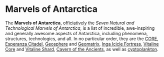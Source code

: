 # Marvels of Antarctica

The **Marvels of Antarctica**, [officiatively](... 'officiatively') the *Seven Natural and Technological Marvels of Antarctica*, is a list of incredible, awe-inspiring and generally awesome aspects of Antarctica, including phenomena, structures, technologics, and all. In no particular order, they are the [CORE](../technologics/cores/readme.md), [Esperanza Citadel](../geographics/locacions/Esperanza%20Citadel.md), [Geosphere](../technologics/Geosphere.md) and [Geomatrix](../technologics/Geomatrix.md), [Inga Icicle Fortress](../geographics/locacions/Inga%20Icicle%20Fortress.md), [Vitaline Core](../technologics/vitaline/Vitaline%20Core.md) and [Vitaline Shard](../technologics/vitaline/Vitaline%20Core), [Cavern of the Ancients](../geographics/locacions/Cavern%20of%20the%20Ancients.md), as well as [cyptoplankton](../naturalics/biologics/Cyptoplankton.md).
